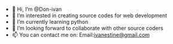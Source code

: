 - 👋 Hi, I’m @Don-ivan
- 👀 I’m interested in creating source codes for web development
- 🌱 I’m currently learning python
- 💞️ I’m looking forward to collaborate with other source coders
- 📫 You can contact me on:
 Email:ivanestine@gmail.com

<!---
Don-ivan/Don-ivan is a ✨ special ✨ repository because its `README.md` (this file) appears on your GitHub profile.
You can click the Preview link to take a look at your changes.
--->
